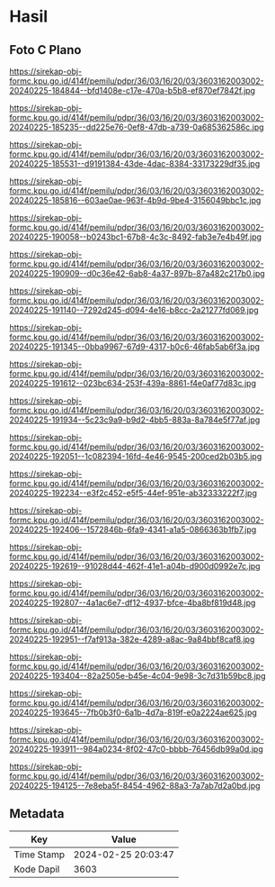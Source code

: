 # Hasil

## Foto C Plano

https://sirekap-obj-formc.kpu.go.id/414f/pemilu/pdpr/36/03/16/20/03/3603162003002-20240225-184844--bfd1408e-c17e-470a-b5b8-ef870ef7842f.jpg

https://sirekap-obj-formc.kpu.go.id/414f/pemilu/pdpr/36/03/16/20/03/3603162003002-20240225-185235--dd225e76-0ef8-47db-a739-0a685362586c.jpg

https://sirekap-obj-formc.kpu.go.id/414f/pemilu/pdpr/36/03/16/20/03/3603162003002-20240225-185531--d9191384-43de-4dac-8384-33173229df35.jpg

https://sirekap-obj-formc.kpu.go.id/414f/pemilu/pdpr/36/03/16/20/03/3603162003002-20240225-185816--603ae0ae-963f-4b9d-9be4-3156049bbc1c.jpg

https://sirekap-obj-formc.kpu.go.id/414f/pemilu/pdpr/36/03/16/20/03/3603162003002-20240225-190058--b0243bc1-67b8-4c3c-8492-fab3e7e4b49f.jpg

https://sirekap-obj-formc.kpu.go.id/414f/pemilu/pdpr/36/03/16/20/03/3603162003002-20240225-190909--d0c36e42-6ab8-4a37-897b-87a482c217b0.jpg

https://sirekap-obj-formc.kpu.go.id/414f/pemilu/pdpr/36/03/16/20/03/3603162003002-20240225-191140--7292d245-d094-4e16-b8cc-2a21277fd069.jpg

https://sirekap-obj-formc.kpu.go.id/414f/pemilu/pdpr/36/03/16/20/03/3603162003002-20240225-191345--0bba9967-67d9-4317-b0c6-46fab5ab6f3a.jpg

https://sirekap-obj-formc.kpu.go.id/414f/pemilu/pdpr/36/03/16/20/03/3603162003002-20240225-191612--023bc634-253f-439a-8861-f4e0af77d83c.jpg

https://sirekap-obj-formc.kpu.go.id/414f/pemilu/pdpr/36/03/16/20/03/3603162003002-20240225-191934--5c23c9a9-b9d2-4bb5-883a-8a784e5f77af.jpg

https://sirekap-obj-formc.kpu.go.id/414f/pemilu/pdpr/36/03/16/20/03/3603162003002-20240225-192051--1c082394-16fd-4e46-9545-200ced2b03b5.jpg

https://sirekap-obj-formc.kpu.go.id/414f/pemilu/pdpr/36/03/16/20/03/3603162003002-20240225-192234--e3f2c452-e5f5-44ef-951e-ab32333222f7.jpg

https://sirekap-obj-formc.kpu.go.id/414f/pemilu/pdpr/36/03/16/20/03/3603162003002-20240225-192406--1572846b-6fa9-4341-a1a5-0866363b1fb7.jpg

https://sirekap-obj-formc.kpu.go.id/414f/pemilu/pdpr/36/03/16/20/03/3603162003002-20240225-192619--91028d44-462f-41e1-a04b-d900d0992e7c.jpg

https://sirekap-obj-formc.kpu.go.id/414f/pemilu/pdpr/36/03/16/20/03/3603162003002-20240225-192807--4a1ac6e7-df12-4937-bfce-4ba8bf819d48.jpg

https://sirekap-obj-formc.kpu.go.id/414f/pemilu/pdpr/36/03/16/20/03/3603162003002-20240225-192951--f7af913a-382e-4289-a8ac-9a84bbf8caf8.jpg

https://sirekap-obj-formc.kpu.go.id/414f/pemilu/pdpr/36/03/16/20/03/3603162003002-20240225-193404--82a2505e-b45e-4c04-9e98-3c7d31b59bc8.jpg

https://sirekap-obj-formc.kpu.go.id/414f/pemilu/pdpr/36/03/16/20/03/3603162003002-20240225-193645--7fb0b3f0-6a1b-4d7a-819f-e0a2224ae625.jpg

https://sirekap-obj-formc.kpu.go.id/414f/pemilu/pdpr/36/03/16/20/03/3603162003002-20240225-193911--984a0234-8f02-47c0-bbbb-76456db99a0d.jpg

https://sirekap-obj-formc.kpu.go.id/414f/pemilu/pdpr/36/03/16/20/03/3603162003002-20240225-194125--7e8eba5f-8454-4962-88a3-7a7ab7d2a0bd.jpg


## Metadata

| Key        | Value               |
| ---------- | ------------------- |
| Time Stamp | 2024-02-25 20:03:47 |
| Kode Dapil | 3603                |



